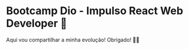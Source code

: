 # Bootcamp Dio - Impulso React Web Developer 🚀

Aqui vou compartilhar a minha evolução! Obrigado! 🙏🏻
